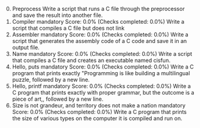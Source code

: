 0. Preprocess
Write a script that runs a C file through the preprocessor and save the result into another file.
1. Compiler
mandatory
Score: 0.0% (Checks completed: 0.0%)
Write a script that compiles a C file but does not link
2. Assembler
mandatory
Score: 0.0% (Checks completed: 0.0%)
Write a script that generates the assembly code of a C code and save it in an output file.
3. Name
mandatory
Score: 0.0% (Checks completed: 0.0%)
Write a script that compiles a C file and creates an executable named cisfun.
4. Hello, puts
mandatory
Score: 0.0% (Checks completed: 0.0%)
Write a C program that prints exactly "Programming is like building a multilingual puzzle, followed by a new line.
5. Hello, printf
mandatory
Score: 0.0% (Checks completed: 0.0%)
Write a C program that prints exactly with proper grammar, but the outcome is a piece of art,, followed by a new line.
6. Size is not grandeur, and territory does not make a nation
mandatory
Score: 0.0% (Checks completed: 0.0%)
Write a C program that prints the size of various types on the computer it is compiled and run on.
